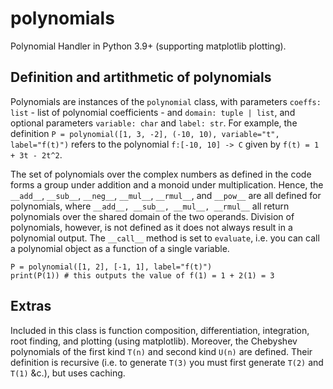 # polynomials
Polynomial Handler in Python 3.9+ (supporting matplotlib plotting).

## Definition and artithmetic of polynomials
Polynomials are instances of the `polynomial` class, with parameters `coeffs: list` - list of polynomial coefficients - and `domain: tuple | list`, and optional parameters `variable: char` and `label: str`. For example, the definition `P = polynomial([1, 3, -2], (-10, 10), variable="t", label="f(t)")` refers to the polynomial `f:[-10, 10] -> C` given by `f(t) = 1 + 3t - 2t^2`.

The set of polynomials over the complex numbers as defined in the code forms a group under addition and a monoid under multiplication. Hence, the `__add__`, `__sub__`, `__neg__`, `__mul__`, `__rmul__`, and `__pow__` are all defined for polynomials, where `__add__, __sub__, __mul__, __rmul__` all return polynomials over the shared domain of the two operands.
Division of polynomials, however, is not defined as it does not always result in a polynomial output. The `__call__` method is set to `evaluate`, i.e. you can call a polynomial object as a function of a single variable.

```
P = polynomial([1, 2], [-1, 1], label="f(t)")
print(P(1)) # this outputs the value of f(1) = 1 + 2(1) = 3
```

## Extras
Included in this class is function composition, differentiation, integration, root finding, and plotting (using matplotlib).
Moreover, the Chebyshev polynomials of the first kind `T(n)` and second kind `U(n)` are defined. Their definition is recursive (i.e. to generate `T(3)` you must first generate `T(2)` and `T(1)` &c.), but uses caching.
